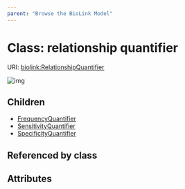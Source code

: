 ```yaml
---
parent: "Browse the BioLink Model"
---
```



# Class: relationship quantifier




URI: [biolink:RelationshipQuantifier](https://w3id.org/biolink/vocab/RelationshipQuantifier)

![img](images/RelationshipQuantifier.png)

## Children

 * [FrequencyQuantifier](FrequencyQuantifier.md)
 * [SensitivityQuantifier](SensitivityQuantifier.md)
 * [SpecificityQuantifier](SpecificityQuantifier.md)

## Referenced by class


## Attributes

